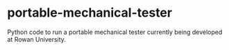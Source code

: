 # portable-mechanical-tester
Python code to run a portable mechanical tester currently being developed at Rowan University.
